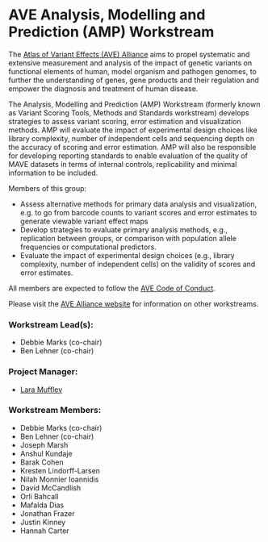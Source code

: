 # AVE Analysis, Modelling and Prediction (AMP) Workstream 

The [Atlas of Variant Effects (AVE) Alliance](https://www.varianteffect.org) aims to propel systematic and extensive measurement and analysis of the impact of genetic variants on functional elements of human, model organism and pathogen genomes, to further the understanding of genes, gene products and their regulation and empower the diagnosis and treatment of human disease.

The Analysis, Modelling and Prediction (AMP) Workstream (formerly known as Variant Scoring Tools, Methods and Standards workstream) develops strategies to assess variant scoring, error estimation and visualization methods.  AMP will evaluate the impact of experimental design choices like library complexity, number of independent cells and sequencing depth on the accuracy of scoring and error estimation. AMP will also be responsible for developing reporting standards to enable evaluation of the quality of MAVE datasets in terms of internal controls, replicability and minimal information to be included.

Members of this group:

* Assess alternative methods for primary data analysis and visualization, e.g. to go from barcode counts to variant scores and error estimates to generate viewable variant effect maps
* Develop strategies to evaluate primary analysis methods, e.g., replication between groups, or comparison with population allele frequencies or computational predictors.
* Evaluate the impact of experimental design choices (e.g., library complexity, number of independent cells) on the validity of scores and error estimates.

All members are expected to follow the [AVE Code of Conduct](https://www.varianteffect.org/code-of-conduct).

Please visit the [AVE Alliance website](https://www.varianteffect.org/workstreams) for information on other workstreams.

### Workstream Lead(s): 
* Debbie Marks (co-chair)
* Ben Lehner (co-chair)

### Project Manager: 
* [Lara Muffley](mailto:muffley@uw.edu?subject=AVE%20AMP%20Workstream)

### Workstream Members:
* Debbie Marks (co-chair)
* Ben Lehner (co-chair) 
* Joseph Marsh 
* Anshul Kundaje 
* Barak Cohen 
* Kresten Lindorff-Larsen 
* Nilah Monnier Ioannidis 
* David McCandlish 
* Orli Bahcall 
* Mafalda Dias 
* Jonathan Frazer 
* Justin Kinney 
* Hannah Carter 
